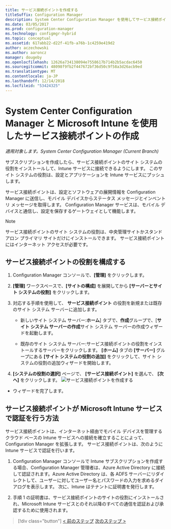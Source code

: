 ```yaml
---
title: サービス接続ポイントを作成する
titleSuffix: Configuration Manager
description: System Center Configuration Manager を使用してサービス接続ポイントを作成します。
ms.date: 03/05/2017
ms.prod: configuration-manager
ms.technology: configmgr-hybrid
ms.topic: conceptual
ms.assetid: 617abb22-d22f-41fb-a76b-1c4259e419d2
author: aczechowski
ms.author: aaroncz
manager: dougeby
ms.openlocfilehash: 12626a734138094e7558617b714b2b5acdac6450
ms.sourcegitcommit: 48098f9fb2f447672bf36d50c9f58a3d26acb9ed
ms.translationtype: MT
ms.contentlocale: ja-JP
ms.lasthandoff: 12/14/2018
ms.locfileid: "53424325"
---
```

# <a name="create-a-service-connection-point-with-system-center-configuration-manager-and-microsoft-intune"></a>System Center Configuration Manager と Microsoft Intune を使用したサービス接続ポイントの作成

*適用対象します。System Center Configuration Manager (Current Branch)*

サブスクリプションを作成したら、サービス接続ポイントのサイト システムの役割をインストールして、Intune サービスに接続できるようにします。 このサイト システムの役割は、設定とアプリケーションを Intune サービスにプッシュします。

 サービス接続ポイントは、設定とソフトウェアの展開情報を Configuration Manager に送信し、モバイル デバイスからステータス メッセージとインベントリ メッセージを取得します。 Configuration Manager サービスは、モバイル デバイスと通信し、設定を保存するゲートウェイとして機能します。

> [!NOTE]
>  サービス接続ポイントのサイト システムの役割は、中央管理サイトかスタンドアロン プライマリ サイトだけにインストールできます。 サービス接続ポイントにはインターネット アクセスが必要です。


## <a name="configure-the-service-connection-point-role"></a>サービス接続ポイントの役割を構成する

1.  Configuration Manager コンソールで、**[管理]** をクリックします。

2.  **[管理]** ワークスペースで、**[サイトの構成]** を展開してから **[サーバーとサイト システムの役割]** をクリックします。

3.  対応する手順を使用して、 **サービス接続ポイント** の役割を新規または既存のサイト システム サーバーに追加します。

    -   新しいサイト システム サーバー:**ホーム**] タブで、**作成**グループで、[**サイト システム サーバーの作成**サイト システム サーバーの作成ウィザードを起動します。

    -   既存のサイト システム サーバー:サービス接続ポイントの役割をインストールするサーバーをクリックします。 **[ホーム]** タブの **[サーバー]** グループにある **[サイト システムの役割の追加]** をクリックして、サイト システムの役割の追加ウィザードを開始します。

4.  **[システムの役割の選択]** ページで、 **[サービス接続ポイント]** を選んで、 **[次へ]** をクリックします。
![サービス接続ポイントを作成する](../media/mdm-service-connection-point.png)

* ウィザードを完了します。

## <a name="how-does-the-service-connection-point-authenticate-with-the-microsoft-intune-service"></a>サービス接続ポイントが Microsoft Intune サービスで認証を行う方法
 サービス接続ポイントは、インターネット経由でモバイル デバイスを管理するクラウド ベースの Intune サービスへの接続を確立することによって、Configuration Manager を拡張します。 サービス接続ポイントは、次のように Intune サービスで認証を行います。

1.  Configuration Manager コンソールで Intune サブスクリプションを作成する場合、Configuration Manager 管理者は、Azure Active Directory に接続して認証されます。Azure Active Directory は、各 ADFS サーバーにリダイレクトして、ユーザーに対してユーザー名とパスワードの入力を求めるダイアログを表示します。 次に、Intune はテナントに証明書を発行します。

2.  手順 1 の証明書は、サービス接続ポイントのサイトの役割にインストールされ、Microsoft Intune サービスとのそれ以降のすべての通信を認証および承認するために使用されます。

> [!div class="button"]
> [< 前のステップ](terms-and-conditions.md)  [次のステップ >](enable-platform-enrollment.md)
